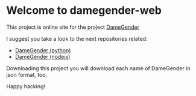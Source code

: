# Welcome to damegender-web

This project is online site for the project [DameGender](https://damegender.davidam.com)

I suggest you take a look to the next repositories related:
- [DameGender (python)](https://github.com/davidam/damegender)
- [DameGender (nodejs)](https://gitlab.com/davidam1/damegender)

Downloading this project you will download each name of DameGender in json format, too.

Happy hacking!